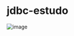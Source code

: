 # jdbc-estudo 
![image](https://user-images.githubusercontent.com/47014385/84136357-8e85d680-aa21-11ea-9c94-1944e118f200.png)
